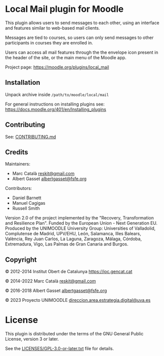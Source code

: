 # Local Mail plugin for Moodle

This plugin allows users to send messages to each other, using an
interface and features similar to web-based mail clients.

Messages are tied to courses, so users can only send messages to other
participants in courses they are enrolled in.

Users can access all mail features through the the envelope icon
present in the header of the site, or the main menu of the Moodle app.

Project page: https://moodle.org/plugins/local_mail

## Installation

Unpack archive inside `/path/to/moodle/local/mail`

For general instructions on installing plugins see:
https://docs.moodle.org/401/en/Installing_plugins

## Contributing

See: [CONTRIBUTING.md](CONTRIBUTING.md)

## Credits

Maintainers:

- Marc Català <reskit@gmail.com>
- Albert Gasset <albertgasset@fsfe.org>

Contributors:

- Daniel Barnett
- Manuel Cagigas
- Russell Smith

Version 2.0 of the project implemented by the "Recovery, Transformation and Resilience Plan". Funded by the European Union - Next Generation EU. Produced by the UNIMOODLE University Group: Universities of Valladolid, Complutense de Madrid, UPV/EHU, León, Salamanca, Illes Balears, València, Rey Juan Carlos, La Laguna, Zaragoza, Málaga, Córdoba, Extremadura, Vigo, Las Palmas de Gran Canaria and Burgos.

## Copyright

© 2012-2014 Institut Obert de Catalunya <https://ioc.gencat.cat>

© 2014-2022 Marc Català <reskit@gmail.com>

© 2016-2018 Albert Gasset <albertgasset@fsfe.org>

© 2023 Proyecto UNIMOODLE <direccion.area.estrategia.digital@uva.es>

# License

This plugin is distributed under the terms of the GNU General Public License,
version 3 or later.

See the [LICENSES/GPL-3.0-or-later.txt](LICENSES/GPL-3.0-or-later.txt) file for details.
